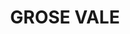 ---
lastmod: '2025-04-06T06:05:20+00:00'
latitude: -33.604022
layout: suburb
longitude: 150.646053
postcode: '2753'
state: NSW
title: GROSE VALE
url: /nsw/grose-vale/
---
